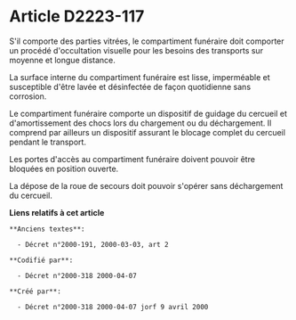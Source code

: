 # Article D2223-117

S'il comporte des parties vitrées, le compartiment funéraire doit comporter un procédé d'occultation visuelle pour les
besoins des transports sur moyenne et longue distance.

La surface interne du compartiment funéraire est lisse, imperméable et susceptible d'être lavée et désinfectée de façon
quotidienne sans corrosion.

Le compartiment funéraire comporte un dispositif de guidage du cercueil et d'amortissement des chocs lors du chargement ou du
déchargement. Il comprend par ailleurs un dispositif assurant le blocage complet du cercueil pendant le transport.

Les portes d'accès au compartiment funéraire doivent pouvoir être bloquées en position ouverte.

La dépose de la roue de secours doit pouvoir s'opérer sans déchargement du cercueil.

**Liens relatifs à cet article**

	**Anciens textes**:

	  - Décret n°2000-191, 2000-03-03, art 2

	**Codifié par**:

	  - Décret n°2000-318 2000-04-07

	**Créé par**:

	  - Décret n°2000-318 2000-04-07 jorf 9 avril 2000
